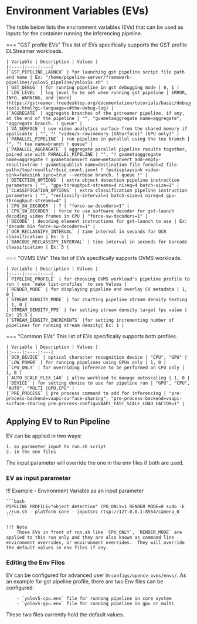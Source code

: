 # Environment Variables (EVs)
The table below lists the environment variables (EVs) that can be used as inputs for the container running the inferencing pipeline.

=== "GST profile EVs"
    This list of EVs specifically supports the GST profile DLStreamer workloads.

    | Variable | Description | Values |
    |:----|:----|:---|
    |`GST_PIPELINE_LAUNCH` | for launching gst pipeline script file path and name | Ex: "/home/pipeline-server/framework-pipelines/yolov5_pipeline/yolov5s.sh" |
    |`GST_DEBUG` | for running pipeline in gst debugging mode | 0, 1 |
    |`LOG_LEVEL` | log level to be set when running gst pipeline | ERROR, INFO, WARNING, and [more](https://gstreamer.freedesktop.org/documentation/tutorials/basic/debugging-tools.html?gi-language=c#the-debug-log) |
    |`AGGREGATE` | aggregate branches of the gstreamer pipeline, if any, at the end of the pipeline | "", "gvametaaggregate name=aggregate", "aggregate branch. ! queue" |    
    |`VA_SURFACE` | use video analytics surface from the shared memory if applicable | "", "! "video/x-raw(memory |VASurface)" (GPU only)" |
    |`PARALLEL_PIPELINE` | run pipeline in parallel using the tee branch | "", "! tee name=branch ! queue" |
    |`PARALLEL_AGGRAGATE` | aggregate parallel pipeline results together, paired use with PARALLEL_PIPELINE | "", "! gvametaaggregate name=aggregate ! gvametaconvert name=metaconvert add-empty-results=true ! gvametapublish name=destination file-format=2 file-path=/tmp/results/r$cid_count.jsonl ! fpsdisplaysink video-sink=fakesink sync=true --verbose branch. ! queue !" |
    |`DETECTION_OPTIONS` | extra object detection pipeline instruction parameters | "", "gpu-throughput-streams=4 nireq=4 batch-size=1" |
    |`CLASSIFICATION_OPTIONS` | extra classification pipeline instruction parameters | "", "reclassify-interval=1 batch-size=1 nireq=4 gpu-throughput-streams=4" |
    |`CPU_SW_DECODER` | ? | "force-sw-decoders=1" |
    |`CPU_SW_DECODER` | force to use software decoder for gst-launch decoding video frames in CPU | "force-sw-decoders=1" |
    |`DECODE` | decoding element instructions for gst-launch to use | Ex: "decode bin force-sw-decoders=1" |
    |`OCR_RECLASSIFY_INTERVAL` | time interval in seconds for OCR classification | Ex: 5 |
    |`BARCODE_RECLASSIFY_INTERVAL` | time interval in seconds for barcode classification | Ex: 5 |

=== "OVMS EVs"
    This list of EVs specifically supports OVMS workloads.

    | Variable | Description | Values |
    |:----|:----|:---|
    |`PIPELINE_PROFILE` | for choosing OVMS workload's pipeline profile to run | use `make list-profiles` to see Values |
    |`RENDER_MODE` | for displaying pipeline and overlay CV metadata | 1, 0 |
    |`STREAM_DENSITY_MODE` | for starting pipeline stream density testing | 1, 0 |
    |`STREAM_DENSITY_FPS` | for setting stream density target fps value | Ex: 15.0 |
    |`STREAM_DENSITY_INCREMENTS` |for setting incrementing number of pipelines for running stream density| Ex: 1 |

=== "Common EVs"
    This list of EVs specifically supports both profiles.

    | Variable | Description | Values |
    |:----|:----|:---|
    |`OCR_DEVICE` | optical character recognition device | "CPU", "GPU" |
    |`LOW_POWER` | for running pipelines using GPUs only | 1, 0 |
    |`CPU_ONLY` | for overriding inference to be performed on CPU only | 1, 0 |
    |`AUTO_SCALE_FLEX_140` | allow workload to manage autoscaling | 1, 0 |
    |`DEVICE` | for setting device to use for pipeline run | "GPU", "CPU", "AUTO", "MULTI |GPU,CPU" |
    |`PRE_PROCESS` | pre process command to add for inferencing | "pre-process-backend=vaapi-surface-sharing", "pre-process-backend=vaapi-surface-sharing pre-process-config=VAAPI_FAST_SCALE_LOAD_FACTOR=1" |

## Applying EV to Run Pipeline
EV can be applied in two ways:

    1. as parameter input to run.sh script
    2. in the env files

The input parameter will override the one in the env files if both are used.

### EV as input parameter

!!! Example - Environment Variable as an input parameter

    ```bash
    PIPELINE_PROFILE="object_detection" CPU_ONLY=1 RENDER_MODE=0 sudo -E ./run.sh --platform core --inputsrc rtsp://127.0.0.1:8554/camera_0
    ```

    !!! Note
        Those EVs in front of run.sh like `CPU_ONLY`, `RENDER_MODE` are applied to this run only and they are also known as command line environment overrides, or environment overrides.  They will override the default values in env files if any.


### Editing the Env Files
EV can be configured for advanced user in `configs/opencv-ovms/envs/`.  As an example for gst pipeline profile, there are two Env files can be configured:

        - `yolov5-cpu.env` file for running pipeline in core system
        - `yolov5-gpu.env` file for running pipeline in gpu or multi

These two files currently hold the default values.